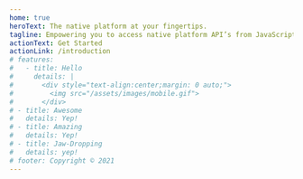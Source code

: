 ```yaml
---
home: true
heroText: The native platform at your fingertips.
tagline: Empowering you to access native platform API’s from JavaScript directly.
actionText: Get Started
actionLink: /introduction
# features:
#   - title: Hello
#     details: |
#       <div style="text-align:center;margin: 0 auto;">
#         <img src="/assets/images/mobile.gif">
#       </div>
# - title: Awesome
#   details: Yep!
# - title: Amazing
#   details: Yep!
# - title: Jaw-Dropping
#   details: yep!
# footer: Copyright © 2021
---
```


<!-- <div style="float:left; max-width:275px;">
  <img src="/assets/images/ns-docs.gif">
</div>

<div style="float:left">
  <h3 id="table-of-contents"><a class="header-anchor" href="#table-of-contents" aria-hidden="true">#</a> Table of Contents</h3>

  <ul style="list-style-type:none">
  <li><a href="/introduction">Introduction</a></li>
  <li><a href="/ui-and-styling">UI &amp; Styling</a></li>
  <li><a href="/networking">Networking</a></li>
  <li><a href="/performance">Performance</a></li>
  <li><a href="/code-sharing/index">Scalability</a></li>
  <li><a href="/advanced-concepts">Advanced Concepts</a></li>
  <li><a href="/releasing">Distribution</a></li>
  <li><a href="/troubleshooting">Troubleshooting</a></li>
  </ul>
</div> -->
